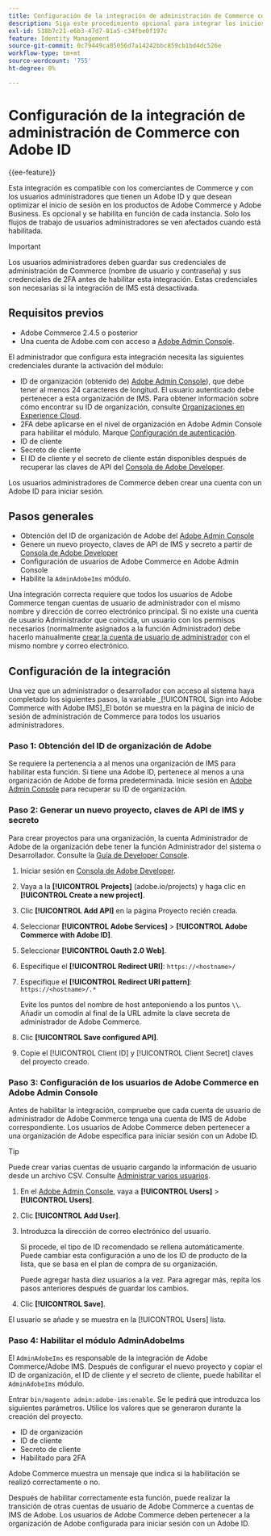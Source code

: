 ```yaml
---
title: Configuración de la integración de administración de Commerce con ID
description: Siga este procedimiento opcional para integrar los inicios de sesión de cuenta de usuario de administrador de Adobe Commerce con Adobe ID.
exl-id: 518b7c21-e6b3-47d7-81a5-c34fbe0f197c
feature: Identity Management
source-git-commit: 0c79449ca05056d7a14242bbc859cb1bd4dc526e
workflow-type: tm+mt
source-wordcount: '755'
ht-degree: 0%

---
```


# Configuración de la integración de administración de Commerce con Adobe ID

{{ee-feature}}

Esta integración es compatible con los comerciantes de Commerce y con los usuarios administradores que tienen un Adobe ID y que desean optimizar el inicio de sesión en los productos de Adobe Commerce y Adobe Business. Es opcional y se habilita en función de cada instancia. Solo los flujos de trabajo de usuarios administradores se ven afectados cuando está habilitada. 

>[!IMPORTANT]
>
>Los usuarios administradores deben guardar sus credenciales de administración de Commerce (nombre de usuario y contraseña) y sus credenciales de 2FA antes de habilitar esta integración. Estas credenciales son necesarias si la integración de IMS está desactivada.

## Requisitos previos

* Adobe Commerce 2.4.5 o posterior
* Una cuenta de Adobe.com con acceso a [Adobe Admin Console](https://adminconsole.adobe.com/).

El administrador que configura esta integración necesita las siguientes credenciales durante la activación del módulo:

* ID de organización (obtenido de) [Adobe Admin Console](https://adminconsole.adobe.com/)), que debe tener al menos 24 caracteres de longitud. El usuario autenticado debe pertenecer a esta organización de IMS. Para obtener información sobre cómo encontrar su ID de organización, consulte [Organizaciones en Experience Cloud](https://experienceleague.adobe.com/docs/core-services/interface/administration/organizations.html).
* 2FA debe aplicarse en el nivel de organización en Adobe Admin Console para habilitar el módulo. Marque [Configuración de autenticación](https://helpx.adobe.com/enterprise/using/authentication-settings.html#two-step-verification).
* ID de cliente
* Secreto de cliente
* El ID de cliente y el secreto de cliente están disponibles después de recuperar las claves de API del [Consola de Adobe Developer](https://developer.adobe.com/developer-console/docs/guides/credentials/).

Los usuarios administradores de Commerce deben crear una cuenta con un Adobe ID para iniciar sesión.

## Pasos generales

* Obtención del ID de organización de Adobe del [Adobe Admin Console](https://adminconsole.adobe.com/)
* Genere un nuevo proyecto, claves de API de IMS y secreto a partir de [Consola de Adobe Developer](https://developer.adobe.com/)
* Configuración de usuarios de Adobe Commerce en Adobe Admin Console
* Habilite la `AdminAdobeIms` módulo.

Una integración correcta requiere que todos los usuarios de Adobe Commerce tengan cuentas de usuario de administrador con el mismo nombre y dirección de correo electrónico principal. Si no existe una cuenta de usuario Administrador que coincida, un usuario con los permisos necesarios (normalmente asignados a la función Administrador) debe hacerlo manualmente [crear la cuenta de usuario de administrador](../systems/permissions-users-all.md#create-a-user) con el mismo nombre y correo electrónico.

## Configuración de la integración

Una vez que un administrador o desarrollador con acceso al sistema haya completado los siguientes pasos, la variable _[!UICONTROL Sign into Adobe Commerce with Adobe IMS]_El botón se muestra en la página de inicio de sesión de administración de Commerce para todos los usuarios administradores.

### Paso 1: Obtención del ID de organización de Adobe

Se requiere la pertenencia a al menos una organización de IMS para habilitar esta función. Si tiene una Adobe ID, pertenece al menos a una organización de Adobe de forma predeterminada. Inicie sesión en [Adobe Admin Console](https://adminconsole.adobe.com/) para recuperar su ID de organización.

### Paso 2: Generar un nuevo proyecto, claves de API de IMS y secreto

Para crear proyectos para una organización, la cuenta Administrador de Adobe de la organización debe tener la función Administrador del sistema o Desarrollador. Consulte la [Guía de Developer Console](https://developer.adobe.com/developer-console/docs/guides/projects/).

1. Iniciar sesión en [Consola de Adobe Developer](https://developer.adobe.com/).
1. Vaya a la **[!UICONTROL Projects]** (adobe.io/projects) y haga clic en **[!UICONTROL Create a new project]**.
1. Clic **[!UICONTROL Add API]** en la página Proyecto recién creada.
1. Seleccionar **[!UICONTROL Adobe Services]** > **[!UICONTROL Adobe Commerce with Adobe ID]**.
1. Seleccionar **[!UICONTROL Oauth 2.0 Web]**.
1. Especifique el **[!UICONTROL Redirect URI]**: `https://<hostname>/`
1. Especifique el **[!UICONTROL Redirect URI pattern]**: `https://<hostname>/.*`

   Evite los puntos del nombre de host anteponiendo a los puntos `\\`. Añadir un comodín al final de la URL admite la clave secreta de administrador de Adobe Commerce.

1. Clic **[!UICONTROL Save configured API]**.
1. Copie el [!UICONTROL Client ID] y [!UICONTROL Client Secret] claves del proyecto creado.

### Paso 3: Configuración de los usuarios de Adobe Commerce en Adobe Admin Console

Antes de habilitar la integración, compruebe que cada cuenta de usuario de administrador de Adobe Commerce tenga una cuenta de IMS de Adobe correspondiente. Los usuarios de Adobe Commerce deben pertenecer a una organización de Adobe específica para iniciar sesión con un Adobe ID.

>[!TIP]
>
>Puede crear varias cuentas de usuario cargando la información de usuario desde un archivo CSV. Consulte [Administrar varios usuarios](https://helpx.adobe.com/enterprise/using/bulk-upload-users.html).

1. En el [Adobe Admin Console](https://helpx.adobe.com/es/enterprise/using/admin-console.html), vaya a **[!UICONTROL Users]**  > **[!UICONTROL Users]**.

1. Clic **[!UICONTROL Add User]**.

1. Introduzca la dirección de correo electrónico del usuario.

   Si procede, el tipo de ID recomendado se rellena automáticamente. Puede cambiar esta configuración a uno de los ID de producto de la lista, que se basa en el plan de compra de su organización.

   Puede agregar hasta diez usuarios a la vez. Para agregar más, repita los pasos anteriores después de guardar los cambios.

1. Clic **[!UICONTROL Save]**.

El usuario se añade y se muestra en la [!UICONTROL Users] lista.

### Paso 4: Habilitar el módulo AdminAdobeIms

El `AdminAdobeIms` es responsable de la integración de Adobe Commerce/Adobe IMS. Después de configurar el nuevo proyecto y copiar el ID de organización, el ID de cliente y el secreto de cliente, puede habilitar el `AdminAdobeIms` módulo.

Entrar `bin/magento admin:adobe-ims:enable`. Se le pedirá que introduzca los siguientes parámetros. Utilice los valores que se generaron durante la creación del proyecto.

* ID de organización
* ID de cliente
* Secreto de cliente
* Habilitado para 2FA

Adobe Commerce muestra un mensaje que indica si la habilitación se realizó correctamente o no.

Después de habilitar correctamente esta función, puede realizar la transición de otras cuentas de usuario de Adobe Commerce a cuentas de IMS de Adobe. Los usuarios de Adobe Commerce deben pertenecer a la organización de Adobe configurada para iniciar sesión con un Adobe ID.
